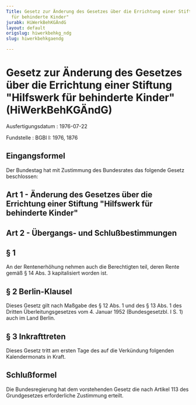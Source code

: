 ```yaml
---
Title: Gesetz zur Änderung des Gesetzes über die Errichtung einer Stiftung "Hilfswerk
  für behinderte Kinder"
jurabk: HiWerkBehKGÄndG
layout: default
origslug: hiwerkbehkg_ndg
slug: hiwerkbehkgaendg

---
```


# Gesetz zur Änderung des Gesetzes über die Errichtung einer Stiftung "Hilfswerk für behinderte Kinder" (HiWerkBehKGÄndG)

Ausfertigungsdatum
:   1976-07-22

Fundstelle
:   BGBl I: 1976, 1876



## Eingangsformel

Der Bundestag hat mit Zustimmung des Bundesrates das folgende Gesetz
beschlossen:


## Art 1 - Änderung des Gesetzes über die Errichtung einer Stiftung "Hilfswerk für behinderte Kinder"



## Art 2 - Übergangs- und Schlußbestimmungen



## § 1

An der Rentenerhöhung nehmen auch die Berechtigten teil, deren Rente
gemäß § 14 Abs. 3 kapitalisiert worden ist.


## § 2 Berlin-Klausel

Dieses Gesetz gilt nach Maßgabe des § 12 Abs. 1 und des § 13 Abs. 1
des Dritten Überleitungsgesetzes vom 4. Januar 1952 (Bundesgesetzbl. I
S. 1) auch im Land Berlin.


## § 3 Inkrafttreten

Dieses Gesetz tritt am ersten Tage des auf die Verkündung folgenden
Kalendermonats in Kraft.


## Schlußformel

Die Bundesregierung hat dem vorstehenden Gesetz die nach Artikel 113
des Grundgesetzes erforderliche Zustimmung erteilt.

